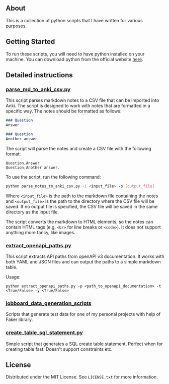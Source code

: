 <!-- ABOUT  -->
## About 

This is a collection of python scripts that I have written for various purposes.

<!-- GETTING STARTED -->
## Getting Started

To run these scripts, you will need to have python installed on your machine. You can download python from the official website [here](https://www.python.org/downloads/).

<!-- Details-->
## Detailed instructions

### [parse_md_to_anki_csv.py](https://github.com/kapiaszczyk/python-scripts/blob/main/parse_md_to_anki_csv.py)

This script parses markdown notes to a CSV file that can be imported into Anki. The script is designed to work with notes that are formatted in a specific way. The notes should be formatted as follows:

```markdown
### Question
Answer

### Question
Another answer
```

The script will parse the notes and create a CSV file with the following format:

```csv
Question,Answer
Question,Another answer.
```

To use the script, run the following command:

```bash
python parse_notes_to_anki_csv.py -i <input_file> -o [output_file]
```

Where `<input_file>` is the path to the markdown file containing the notes and `<output_file>` is the path to the directory where the CSV file will be saved. If no output file is specified, the CSV file will be saved in the same directory as the input file. 

The script converts the markdown to HTML elements, so the notes can contain HTML tags (e.g. `<br>` for line breaks or `<code>`). It does not support anything more fancy, like images.

### [extract_openapi_paths.py](https://github.com/kapiaszczyk/python-scripts/blob/main/extract_openapi_paths.py)

This script extracts API paths from openAPI v3 documentation. It works with both YAML and JSON files and can output the paths to a simple markdown table.

Usage:
```
python extract_openapi_paths.py -p <path_to_openapi_documentation> -t <True/False> -y <True/False>
```

### [jobboard_data_generation_scripts](https://github.com/kapiaszczyk/python-scripts/tree/main/jobboard_data_generation_scripts)

Scripts that generate test data for one of my personal projects with help of Faker library.

### [create_table_sql_statement.py](https://github.com/kapiaszczyk/python-scripts/blob/main/create_table_sql_statement.py)

Simple script that generates a SQL create table statement. Perfect when for creating table fast. Doesn't support constraints etc.

<!-- LICENSE -->
## License
Distributed under the MIT License. See `LICENSE.txt` for more information.
